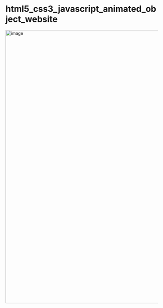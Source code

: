 # html5_css3_javascript_animated_object_website

<img width="901" alt="image" src="https://user-images.githubusercontent.com/90620664/210169378-11eff963-8350-4f49-a431-57938d1805ae.png">
